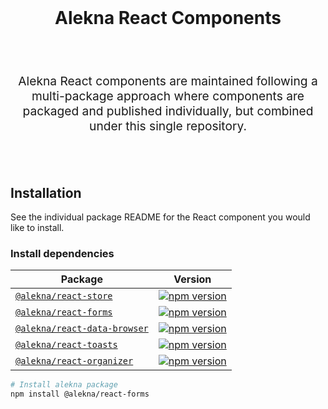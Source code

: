 <br />
<h1 align="center">
  Alekna React Components
</h1>
<br />
<br />
<p align="center" style="font-size: 1.2rem;">
Alekna React components are maintained following a multi-package approach where
components are packaged and published individually, but combined under
this single repository.
</p>
<br />
<br />

## Installation

See the individual package README for the React component you would like
to install.

### Install dependencies

| Package                                                      | Version                                                                       |
| ------------------------------------------------------------ | ----------------------------------------------------------------------------- |
| [`@alekna/react-store`](packages/alekna-store)               | [![npm version][react-store npm version]][react-store npm link]               |
| [`@alekna/react-forms`](packages/alekna-forms)               | [![npm version][react-forms npm version]][react-forms npm link]               |
| [`@alekna/react-data-browser`](packages/alekna-data-browser) | [![npm version][react-data-browser npm version]][react-data-browser npm link] |
| [`@alekna/react-toasts`](packages/alekna-toasts)             | [![npm version][react-toasts npm version]][react-toasts npm link]             |
| [`@alekna/react-organizer`](packages/alekna-organizer)       | [![npm version][react-organizer npm version]][react-organizer npm link]       |

```sh
# Install alekna package
npm install @alekna/react-forms
```

[react-store npm version]: https://img.shields.io/npm/v/@alekna/react-store.svg?style=flat-square
[react-store npm link]: https://www.npmjs.com/package/@alekna/react-store
[react-forms npm version]: https://img.shields.io/npm/v/@alekna/react-forms.svg?style=flat-square
[react-forms npm link]: https://www.npmjs.com/package/@alekna/react-forms
[react-data-browser npm version]: https://img.shields.io/npm/v/@alekna/react-data-browser.svg?style=flat-square
[react-data-browser npm link]: https://www.npmjs.com/package/@alekna/react-data-browser
[react-toasts npm version]: https://img.shields.io/npm/v/@alekna/react-toasts.svg?style=flat-square
[react-toasts npm link]: https://www.npmjs.com/package/@alekna/react-toasts
[react-organizer npm version]: https://img.shields.io/npm/v/@alekna/react-organizer.svg?style=flat-square
[react-organizer npm link]: https://www.npmjs.com/package/@alekna/react-organizer

<!-- Packages -->
